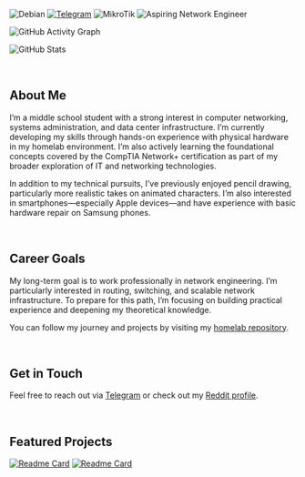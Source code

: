 

![Debian](https://img.shields.io/badge/Debian-D70A53?style=for-the-badge&logo=debian&logoColor=white)
[![Telegram](https://img.shields.io/badge/Telegram-2CA5E0?style=for-the-badge&logo=telegram&logoColor=white)](https://t.me/Andretexh)
![MikroTik](https://img.shields.io/badge/MikroTik-%23363636?style=for-the-badge&logo=Mikrotik)
![Aspiring Network Engineer](https://img.shields.io/badge/Aspiring-Network%20Engineer-blueviolet?style=for-the-badge)

![GitHub Activity Graph](https://github-readme-activity-graph.vercel.app/graph?username=AndreansxTech&theme=merko&hide_border=true)

![GitHub Stats](https://github-readme-stats.vercel.app/api?username=AndreansxTech&show_icons=true&theme=merko&hide=stars&count_private=true)

</br>

## About Me

I’m a middle school student with a strong interest in computer networking, systems administration, and data center infrastructure. I’m currently developing my skills through hands-on experience with physical hardware in my homelab environment. I’m also actively learning the foundational concepts covered by the CompTIA Network+ certification as part of my broader exploration of IT and networking technologies.

In addition to my technical pursuits, I’ve previously enjoyed pencil drawing, particularly more realistic takes on animated characters. I’m also interested in smartphones—especially Apple devices—and have experience with basic hardware repair on Samsung phones.

</br>

## Career Goals

My long-term goal is to work professionally in network engineering. I’m particularly interested in routing, switching, and scalable network infrastructure. To prepare for this path, I’m focusing on building practical experience and deepening my theoretical knowledge.

You can follow my journey and projects by visiting my [homelab repository](https://github.com/AndreansxTech/My-homelab).

</br>

## Get in Touch

Feel free to reach out via [Telegram](https://t.me/Andretexh) or check out my [Reddit profile](https://www.reddit.com/user/Acensxandrea/).

</br>

## Featured Projects

[![Readme Card](https://github-readme-stats.vercel.app/api/pin/?username=AndreansxTech&theme=merko&repo=My-homelab)](https://github.com/AndreansxTech/My-homelab)
[![Readme Card](https://github-readme-stats.vercel.app/api/pin/?username=AndreansxTech&theme=merko&repo=Staszic360)](https://github.com/AndreansxTech/Staszic360)